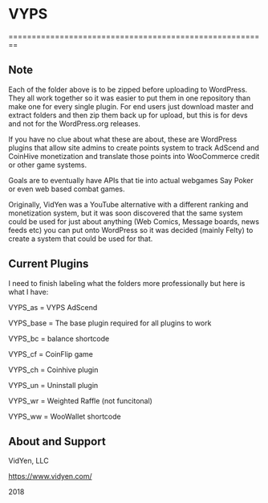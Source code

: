 # VYPS
========================================================

Note
------------
Each of the folder above is to be zipped before uploading to WordPress. They all work together so it was easier to put them in one repository than make one for every single plugin. For end users just download master and extract folders and then zip them back up for upload, but this is for devs and not for the WordPress.org releases.

If you have no clue about what these are about, these are WordPress plugins
that allow site admins to create points system to track AdScend and CoinHive
monetization and translate those points into WooCommerce credit or other
game systems.

Goals are to eventually have APIs that tie into actual webgames
Say Poker or even web based combat games.

Originally, VidYen was a YouTube alternative with a different ranking and
monetization system, but it was soon discovered that the same system could
be used for just about anything (Web Comics, Message boards, news feeds etc)
you can put onto WordPress so it was decided (mainly Felty) to create a system
that could be used for that.

Current Plugins
--------

I need to finish labeling what the folders more professionally but here is what I have:

VYPS_as = VYPS AdScend

VYPS_base = The base plugin required for all plugins to work

VYPS_bc = balance shortcode

VYPS_cf = CoinFlip game

VYPS_ch = Coinhive plugin

VYPS_un = Uninstall plugin

VYPS_wr = Weighted Raffle (not funcitonal)

VYPS_ww = WooWallet shortcode

About and Support
--------

VidYen, LLC

https://www.vidyen.com/

2018
